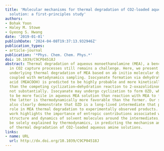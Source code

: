 ```yaml
---
title: 'Molecular mechanisms for thermal degradation of CO2-loaded aqueous monoethanolamine
  solution: a first-principles study'
authors:
- Bohak Yoon
- Haley M. Stowe
- Gyeong S. Hwang
date: '2019-01-01'
publishDate: '2024-04-08T19:37:13.932946Z'
publication_types:
- article-journal
publication: '*Phys. Chem. Chem. Phys.*'
doi: 10.1039/C9CP04518J
abstract: Thermal degradation of aqueous monoethanolamine (MEA), a benchmark solvent,
  in CO2 capture processes still remains a challenge. Here, we present molecular mechanisms
  underlying thermal degradation of MEA based on ab initio molecular dynamics simulations
  coupled with metadynamics sampling. Isocyanate formation via dehydration of carbamic
  acid (MEACOOH) is predicted to be highly probable and more kinetically favorable
  than the competing cyclization–dehydration reaction to 2-oxazolidinone (OZD), albeit
  not substantially. Isocyanate may undergo cyclization to form OZD, which is found
  to be more facile in aqueous MEA solution than reaction with MEA to form urea, although
  the latter is thermodynamically more favorable than the former. Our simulations
  also clearly demonstrate that OZD is a long-lived intermediate that plays a key
  role in MEA thermal degradation to experimentally observed products. Overall, this
  work highlights the importance of entropic contributions associated with the local
  structure and dynamics of solvent molecules around the intermediates, which cannot
  be solely explained by thermodynamics, in predicting the mechanism and kinetics
  of thermal degradation of CO2-loaded aqueous amine solutions.
links:
- name: URL
  url: http://dx.doi.org/10.1039/C9CP04518J
---
```

